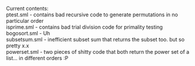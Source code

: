 Current contents: <br/>
ptest.sml - contains bad recursive code to generate permutations
            in no particular order <br/>
isprime.sml - contains bad trial division code for primality testing <br/>
bogosort.sml - Uh <br/>
subsetsum.sml - inefficient subset sum that returns the subset too. but so pretty x.x <br/>
powerset.sml - two pieces of shitty code that both return the power set of a list... in different orders :P
